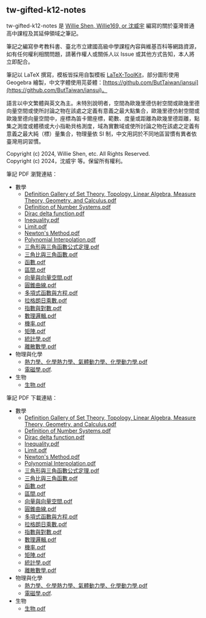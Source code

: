 ## tw-gifted-k12-notes

tw-gifted-k12-notes 是 [Willie Shen, Willie169, or 沈威宇](https://github.com/Willie169) 編寫的關於臺灣普通高中課程及其延伸領域之筆記。

筆記之編寫參考教科書、臺北市立建國高級中學課程內容與維基百科等網路資源，如有任何權利相關問題，請著作權人或關係人以 Issue 或其他方式告知，本人將立即配合。

筆記以 LaTeX 撰寫，模板皆採用自製模板 [LaTeX-ToolKit](https://github.com/Willie169/LaTeX-ToolKit)，部分圖形使用 Geogebra 繪製，中文字體使用芫荽體：[https://github.com/ButTaiwan/iansui](https://github.com/ButTaiwan/iansui)。

語言以中文繁體與英文為主。未特別說明者，空間為歐幾里德仿射空間或歐幾里德向量空間或使所討論之物在該處之定義有意義之最大點集合，歐幾里德仿射空間或歐幾里德向量空間中，座標為笛卡爾座標，範數、度量或距離為歐幾里德距離，點集之測度或體積或大小指勒貝格測度，域為實數域或使所討論之物在該處之定義有意義之最大純（標）量集合，物理量依 SI 制，中文用詞於不同地區習慣有異者依臺灣用詞習慣。

Copyright (c) 2024, Willie Shen, etc. All Rights Reserved.<br />
Copyright (c) 2024，沈威宇 等。保留所有權利。

筆記 PDF 瀏覽連結：

- 數學
  - [Definition Gallery of Set Theory, Topology, Linear Algebra, Measure Theory, Geometry, and Calculus.pdf](數學/Definition%20Gallery%20of%20Set%20Theory,%20Topology,%20Linear%20Algebra,%20Measure%20Theory,%20Geometry,%20and%20Calculus.pdf)
  - [Definition of Number Systems.pdf](數學/Definition%20of%20Number%20Systems.pdf)
  - [Dirac delta function.pdf](數學/Dirac%20delta%20function.pdf)
  - [Inequality.pdf](數學/Inequality.pdf)
  - [Limit.pdf](數學/Limit.pdf)
  - [Newton's Method.pdf](數學/Newton's%20Method.pdf)
  - [Polynomial Interpolation.pdf](數學/Polynomial%20Interpolation.pdf)
  - [三角形與三角函數公式定理.pdf](數學/三角形與三角函數公式定理.pdf)
  - [三角比與三角函數.pdf](數學/三角比與三角函數.pdf)
  - [函數.pdf](數學/函數.pdf)
  - [區間.pdf](數學/區間.pdf)
  - [向量與向量空間.pdf](數學/向量與向量空間.pdf)
  - [圓錐曲線.pdf](數學/圓錐曲線.pdf)
  - [多項式函數與方程.pdf](數學/多項式函數與方程.pdf)
  - [拉格朗日乘數.pdf](數學/拉格朗日乘數.pdf)
  - [指數與對數.pdf](數學/指數與對數.pdf)
  - [數理邏輯.pdf](數學/數理邏輯.pdf)
  - [機率.pdf](數學/機率.pdf)
  - [矩陣.pdf](數學/矩陣.pdf)
  - [統計學.pdf](數學/統計學.pdf)
  - [離散數學.pdf](數學/離散數學.pdf)
- 物理與化學
  - [熱力學、化學熱力學、氣體動力學、化學動力學.pdf](物理與化學/熱力學、化學熱力學、氣體動力學、化學動力學.pdf)
  - [電磁學.pdf](物理與化學/電磁學.pdf).
- 生物
  - [生物.pdf](生物/生物.pdf)

筆記 PDF 下載連結：

- 數學
  - [Definition Gallery of Set Theory, Topology, Linear Algebra, Measure Theory, Geometry, and Calculus.pdf](https://raw.githubusercontent.com/Willie169/tw-gifted-k12-notes/main/數學/Definition%20Gallery%20of%20Set%20Theory,%20Topology,%20Linear%20Algebra,%20Measure%20Theory,%20Geometry,%20and%20Calculus.pdf)
  - [Definition of Number Systems.pdf](https://raw.githubusercontent.com/Willie169/tw-gifted-k12-notes/main/數學/Definition%20of%20Number%20Systems.pdf)
  - [Dirac delta function.pdf](https://raw.githubusercontent.com/Willie169/tw-gifted-k12-notes/main/數學/Dirac%20delta%20function.pdf)
  - [Inequality.pdf](https://raw.githubusercontent.com/Willie169/tw-gifted-k12-notes/main/數學/Inequality.pdf)
  - [Limit.pdf](https://raw.githubusercontent.com/Willie169/tw-gifted-k12-notes/main/數學/Limit.pdf)
  - [Newton's Method.pdf](https://raw.githubusercontent.com/Willie169/tw-gifted-k12-notes/main/數學/Newton's%20Method.pdf)
  - [Polynomial Interpolation.pdf](https://raw.githubusercontent.com/Willie169/tw-gifted-k12-notes/main/數學/Polynomial%20Interpolation.pdf)
  - [三角形與三角函數公式定理.pdf](https://raw.githubusercontent.com/Willie169/tw-gifted-k12-notes/main/數學/三角形與三角函數公式定理.pdf)
  - [三角比與三角函數.pdf](https://raw.githubusercontent.com/Willie169/tw-gifted-k12-notes/main/數學/三角比與三角函數.pdf)
  - [函數.pdf](https://raw.githubusercontent.com/Willie169/tw-gifted-k12-notes/main/數學/函數.pdf)
  - [區間.pdf](https://raw.githubusercontent.com/Willie169/tw-gifted-k12-notes/main/數學/區間.pdf)
  - [向量與向量空間.pdf](https://raw.githubusercontent.com/Willie169/tw-gifted-k12-notes/main/數學/向量與向量空間.pdf)
  - [圓錐曲線.pdf](https://raw.githubusercontent.com/Willie169/tw-gifted-k12-notes/main/數學/圓錐曲線.pdf)
  - [多項式函數與方程.pdf](https://raw.githubusercontent.com/Willie169/tw-gifted-k12-notes/main/數學/多項式函數與方程.pdf)
  - [拉格朗日乘數.pdf](https://raw.githubusercontent.com/Willie169/tw-gifted-k12-notes/main/數學/拉格朗日乘數.pdf)
  - [指數與對數.pdf](https://raw.githubusercontent.com/Willie169/tw-gifted-k12-notes/main/數學/指數與對數.pdf)
  - [數理邏輯.pdf](https://raw.githubusercontent.com/Willie169/tw-gifted-k12-notes/main/數學/數理邏輯.pdf)
  - [機率.pdf](https://raw.githubusercontent.com/Willie169/tw-gifted-k12-notes/main/數學/機率.pdf)
  - [矩陣.pdf](https://raw.githubusercontent.com/Willie169/tw-gifted-k12-notes/main/數學/矩陣.pdf)
  - [統計學.pdf](https://raw.githubusercontent.com/Willie169/tw-gifted-k12-notes/main/數學/統計學.pdf)
  - [離散數學.pdf](https://raw.githubusercontent.com/Willie169/tw-gifted-k12-notes/main/數學/離散數學.pdf)
- 物理與化學
  - [熱力學、化學熱力學、氣體動力學、化學動力學.pdf](https://raw.githubusercontent.com/Willie169/tw-gifted-k12-notes/main/物理與化學/熱力學、化學熱力學、氣體動力學、化學動力學.pdf)
  - [電磁學.pdf](https://raw.githubusercontent.com/Willie169/tw-gifted-k12-notes/main/物理與化學/電磁學.pdf).
- 生物
  - [生物.pdf](https://raw.githubusercontent.com/Willie169/tw-gifted-k12-notes/main/生物/生物.pdf)